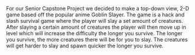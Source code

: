 For our Senior Capstone Project we decided to make a top-down view, 2-D game based off the popular anime Goblin Slayer. 
The game is a hack and slash survival game where the player will slay a set amount of creatures.
After slaying a certain amount of creatures the player will then move up in level which will increase the difficulty the longer you survive.
The longer you survive, the more creatures there will be for you to slay.
The creatures will get harder to slay and spawn quicker the longer you survive. 
